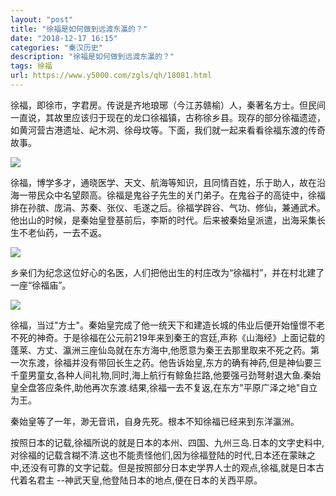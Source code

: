 ```yaml
---
layout: "post"
title: "徐福是如何做到远渡东瀛的？"
date: "2018-12-17 16:15"
categories: "秦汉历史"
description: "徐福是如何做到远渡东瀛的？"
tags: 徐福
url: https://www.y5000.com/zgls/qh/18081.html
---
```






徐福，即徐巿，字君房。传说是齐地琅琊（今江苏赣榆）人，秦著名方士。但民间一直说，其故里应该归于现在的龙口徐福镇，古称徐乡县。现存的部分徐福遗迹，如黄河营古港遗址、屺木洞、徐母坟等。下面，我们就一起来看看徐福东渡的传奇故事。

![](https://img.y5000.com/uploads/allimg/170329/10332R1A-0.jpg)

徐福，博学多才，通晓医学、天文、航海等知识，且同情百姓，乐于助人，故在沿海一带民众中名望颇高。徐福是鬼谷子先生的关门弟子。在鬼谷子的高徒中，徐福排在孙膑、庞涓、苏秦、张仪、毛遂之后。徐福学辟谷、气功、修仙，兼通武术。他出山的时候，是秦始皇登基前后，李斯的时代。后来被秦始皇派遣，出海采集长生不老仙药，一去不返。

![](https://img.y5000.com/uploads/allimg/170329/10332R1V-1.jpg)

乡亲们为纪念这位好心的名医，人们把他出生的村庄改为“徐福村”，并在村北建了一座“徐福庙”。

![](https://img.y5000.com/uploads/allimg/170329/10332TR4-2.jpg)

徐福，当过"方士"。秦始皇完成了他一统天下和建造长城的伟业后便开始憧憬不老不死的神奇。于是徐福在公元前219年来到秦王的宫廷,声称《山海经》上面记载的蓬莱、方丈、瀛洲三座仙岛就在东方海中,他愿意为秦王去那里取来不死之药。第一次东渡，徐福并没有带回长生之药。他告诉始皇,东方的确有神药,但是神仙要三千童男童女,各种人间礼物,同时,海上航行有鲸鱼拦路,他要强弓劲弩射退大鱼.秦始皇全盘答应条件,助他再次东渡.结果,徐福一去不复返,在东方"平原广泽之地"自立为王。

秦始皇等了一年，渺无音讯，自身先死。根本不知徐福已经来到东洋瀛洲。

按照日本的记载,徐福所说的就是日本的本州、四国、九州三岛.日本的文字史料中,对徐福的记载含糊不清.这也不能责怪他们,因为徐福登陆的时代,日本还在蒙昧之中,还没有可靠的文字记载。但是按照部分日本史学界人士的观点,徐福,就是日本古代着名君主
--神武天皇,他登陆日本的地点,便在日本的关西平原。
